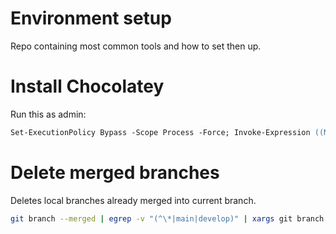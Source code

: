 # Environment setup
Repo containing most common tools and how to set then up.

# Install Chocolatey
Run this as admin:

```ps
Set-ExecutionPolicy Bypass -Scope Process -Force; Invoke-Expression ((New-Object System.Net.WebClient).DownloadString('https://chocolatey.org/install.ps1'))
```

# Delete merged branches
Deletes local branches already merged into current branch.

```sh
git branch --merged | egrep -v "(^\*|main|develop)" | xargs git branch -d
```
